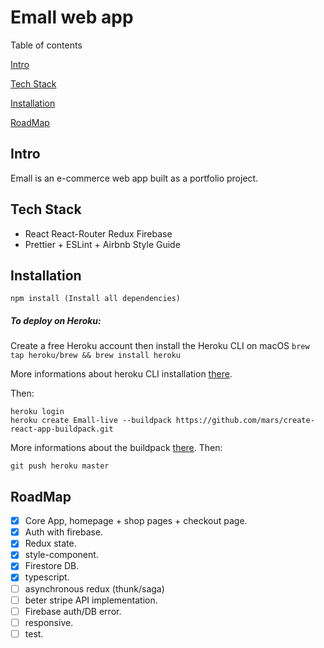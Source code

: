 <!-- @format -->

# Emall web app

Table of contents

[Intro](https://github.com/mbeuil/Emall-eshop-react-app/master/README.md#intro)

[Tech Stack](https://github.com/mbeuil/Emall-eshop-react-app/master/README.md#tech-stack)

[Installation](https://github.com/mbeuil/Emall-eshop-react-app/master/README.md#installation)

[RoadMap](https://github.com/mbeuil/Emall-eshop-react-app/master/README.md#roadmap)

## Intro

Emall is an e-commerce web app built as a portfolio project.

## Tech Stack

- React React-Router Redux Firebase
- Prettier + ESLint + Airbnb Style Guide

## Installation

`npm install (Install all dependencies)`

##### To deploy on Heroku:

Create a free Heroku account then install the Heroku CLI on macOS
`brew tap heroku/brew && brew install heroku`

More informations about heroku CLI installation [there](https://devcenter.heroku.com/articles/heroku-cli#download-and-install).

Then:

```
heroku login
heroku create Emall-live --buildpack https://github.com/mars/create-react-app-buildpack.git
```

More informations about the buildpack [there](https://github.com/mars/create-react-app-buildpack). Then:

```
git push heroku master
```

## RoadMap

- [x] Core App, homepage + shop pages + checkout page.
- [x] Auth with firebase.
- [x] Redux state.
- [x] style-component.
- [x] Firestore DB.
- [x] typescript.
- [ ] asynchronous redux (thunk/saga)
- [ ] beter stripe API implementation.
- [ ] Firebase auth/DB error.
- [ ] responsive.
- [ ] test.
